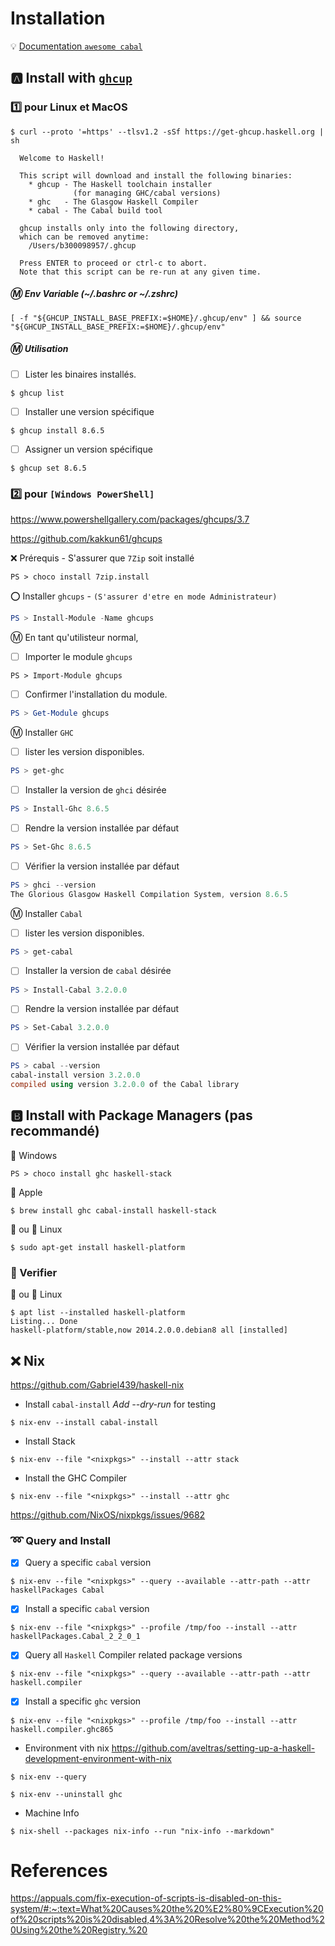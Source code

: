 # Installation

:bulb: [Documentation `awesome cabal`](https://kowainik.github.io/projects/awesome-cabal)



## :a: Install with [`ghcup`](https://www.haskell.org/ghcup/)

### :one: pour Linux et MacOS

```
$ curl --proto '=https' --tlsv1.2 -sSf https://get-ghcup.haskell.org | sh
```

```
  Welcome to Haskell!

  This script will download and install the following binaries:
    * ghcup - The Haskell toolchain installer
              (for managing GHC/cabal versions)
    * ghc   - The Glasgow Haskell Compiler
    * cabal - The Cabal build tool

  ghcup installs only into the following directory,
  which can be removed anytime:
    /Users/b300098957/.ghcup

  Press ENTER to proceed or ctrl-c to abort.
  Note that this script can be re-run at any given time.
```


##### :m: Env Variable (~/.bashrc or ~/.zshrc)

```
[ -f "${GHCUP_INSTALL_BASE_PREFIX:=$HOME}/.ghcup/env" ] && source "${GHCUP_INSTALL_BASE_PREFIX:=$HOME}/.ghcup/env"
```

##### :m: Utilisation

- [ ] Lister les binaires installés.

```
$ ghcup list
```

- [ ] Installer une version spécifique

```
$ ghcup install 8.6.5
```

- [ ] Assigner un version spécifique

```
$ ghcup set 8.6.5
```

### :two: pour `[Windows PowerShell]`

https://www.powershellgallery.com/packages/ghcups/3.7

https://github.com/kakkun61/ghcups

:x: Prérequis - S'assurer que `7Zip` soit installé 

```
PS > choco install 7zip.install
```

:o: Installer `ghcups` - `(S'assurer d'etre en mode Administrateur)`

```powershell
PS > Install-Module -Name ghcups
```

:m: En tant qu'utilisteur normal, 

- [ ] Importer le module `ghcups` 

```
PS > Import-Module ghcups
```

- [ ] Confirmer l'installation du module.

```powershell
PS > Get-Module ghcups
```

:m: Installer `GHC`

- [ ] lister les version disponibles.

```powershell
PS > get-ghc
```

- [ ] Installer la version de `ghci` désirée

```powershell
PS > Install-Ghc 8.6.5
```

- [ ] Rendre la version installée par défaut

```powershell
PS > Set-Ghc 8.6.5
```

- [ ] Vérifier la version installée par défaut

```powershell
PS > ghci --version
The Glorious Glasgow Haskell Compilation System, version 8.6.5
```

:m: Installer `Cabal`

- [ ] lister les version disponibles.

```powershell
PS > get-cabal
```

- [ ] Installer la version de `cabal` désirée

```powershell
PS > Install-Cabal 3.2.0.0
```

- [ ] Rendre la version installée par défaut

```powershell
PS > Set-Cabal 3.2.0.0
```

- [ ] Vérifier la version installée par défaut

```powershell
PS > cabal --version
cabal-install version 3.2.0.0
compiled using version 3.2.0.0 of the Cabal library
```


## :b: Install with Package Managers (pas recommandé)

:pushpin: Windows

```
PS > choco install ghc haskell-stack
```

:pushpin: Apple

```
$ brew install ghc cabal-install haskell-stack
```
  
:strawberry: ou :penguin: Linux

```
$ sudo apt-get install haskell-platform
```


### :bookmark: Verifier 

:strawberry: ou :penguin: Linux

```
$ apt list --installed haskell-platform
Listing... Done
haskell-platform/stable,now 2014.2.0.0.debian8 all [installed]
```



## :x: Nix

https://github.com/Gabriel439/haskell-nix

* Install `cabal-install` <i>Add  --dry-run</i> for testing

```
$ nix-env --install cabal-install
```

* Install Stack

```
$ nix-env --file "<nixpkgs>" --install --attr stack
```


* Install the GHC Compiler

```
$ nix-env --file "<nixpkgs>" --install --attr ghc
```

https://github.com/NixOS/nixpkgs/issues/9682

### :loop: Query and Install

- [x] Query a specific `cabal` version

```
$ nix-env --file "<nixpkgs>" --query --available --attr-path --attr haskellPackages Cabal
```

- [x] Install a specific `cabal` version

```
$ nix-env --file "<nixpkgs>" --profile /tmp/foo --install --attr haskellPackages.Cabal_2_2_0_1 
```

- [x] Query all `Haskell` Compiler related package versions

```
$ nix-env --file "<nixpkgs>" --query --available --attr-path --attr haskell.compiler
```

- [x] Install a specific `ghc` version

```
$ nix-env --file "<nixpkgs>" --profile /tmp/foo --install --attr haskell.compiler.ghc865 
```

* Environment vith nix https://github.com/aveltras/setting-up-a-haskell-development-environment-with-nix

```
$ nix-env --query
```

```
$ nix-env --uninstall ghc
```


* Machine Info 

```
$ nix-shell --packages nix-info --run "nix-info --markdown"
```

# References

https://appuals.com/fix-execution-of-scripts-is-disabled-on-this-system/#:~:text=What%20Causes%20the%20%E2%80%9CExecution%20of%20scripts%20is%20disabled,4%3A%20Resolve%20the%20Method%20Using%20the%20Registry.%20
